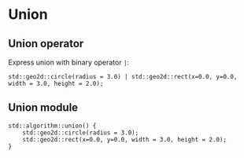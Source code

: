 # Union

## Union operator

Express union with binary operator `|`:

```µCAD,union.operator
std::geo2d::circle(radius = 3.0) | std::geo2d::rect(x=0.0, y=0.0, width = 3.0, height = 2.0);
```

## Union module

```µCAD,union.module
std::algorithm::union() {
    std::geo2d::circle(radius = 3.0);
    std::geo2d::rect(x=0.0, y=0.0, width = 3.0, height = 2.0);
}
```
